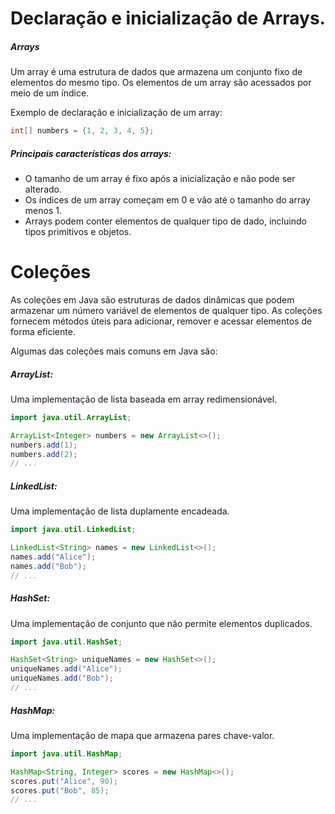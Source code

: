 # Declaração e inicialização de Arrays.

##### Arrays

Um array é uma estrutura de dados que armazena um conjunto fixo de elementos do mesmo tipo. Os elementos de um array são acessados por meio de um índice.

Exemplo de declaração e inicialização de um array:

```Java
int[] numbers = {1, 2, 3, 4, 5};
```

##### Principais características dos arrays:

- O tamanho de um array é fixo após a inicialização e não pode ser alterado.
- Os índices de um array começam em 0 e vão até o tamanho do array menos 1.
- Arrays podem conter elementos de qualquer tipo de dado, incluindo tipos primitivos e objetos.

# Coleções

As coleções em Java são estruturas de dados dinâmicas que podem armazenar um número variável de elementos de qualquer tipo. As coleções fornecem métodos úteis para adicionar, remover e acessar elementos de forma eficiente.

Algumas das coleções mais comuns em Java são:

##### ArrayList:

Uma implementação de lista baseada em array redimensionável.

```Java
import java.util.ArrayList;

ArrayList<Integer> numbers = new ArrayList<>();
numbers.add(1);
numbers.add(2);
// ...
```

##### LinkedList:

Uma implementação de lista duplamente encadeada.

```Java
import java.util.LinkedList;

LinkedList<String> names = new LinkedList<>();
names.add("Alice");
names.add("Bob");
// ...
```

##### HashSet:

Uma implementação de conjunto que não permite elementos duplicados.

```Java
import java.util.HashSet;

HashSet<String> uniqueNames = new HashSet<>();
uniqueNames.add("Alice");
uniqueNames.add("Bob");
// ...

```

##### HashMap:

Uma implementação de mapa que armazena pares chave-valor.

```Java
import java.util.HashMap;

HashMap<String, Integer> scores = new HashMap<>();
scores.put("Alice", 90);
scores.put("Bob", 85);
// ...

```
